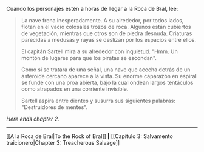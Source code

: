 Cuando los personajes estén a horas de llegar a la Roca de Bral, lee:  

> La nave frena inesperadamente. A su alrededor, por todos lados, flotan en el vacío colosales trozos de roca. Algunos están cubiertos de vegetación, mientras que otros son de piedra desnuda. Criaturas parecidas a medusas y rayas se deslizan por los espacios entre ellos.
> 
> El capitán Sartell mira a su alrededor con inquietud. "Hmm. Un montón de lugares para que los piratas se escondan".
> 
> Como si se tratara de una señal, una nave que acecha detrás de un asteroide cercano aparece a la vista. Su enorme caparazón en espiral se funde con una proa abierta, bajo la cual ondean largos tentáculos como atrapados en una corriente invisible.
> 
> Sartell aspira entre dientes y susurra sus siguientes palabras: "Destruidores de mentes".

_Here ends_ _chapter 2._
* * *

[[A la Roca de Bral|To the Rock of Bral]] **|** [[Capítulo 3: Salvamento traicionero|Chapter 3: Treacherous Salvage]]
